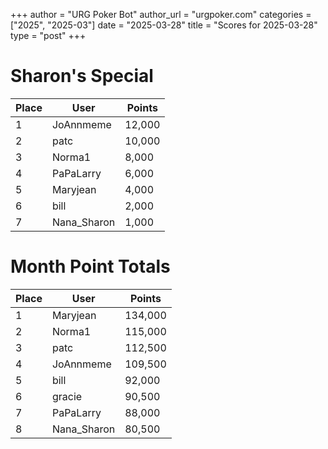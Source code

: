 +++
author = "URG Poker Bot"
author_url = "urgpoker.com"
categories = ["2025", "2025-03"]
date = "2025-03-28"
title = "Scores for 2025-03-28"
type = "post"
+++
# Sharon's Special

| Place | User | Points |
|-------|------|--------|
| 1 | JoAnnmeme | 12,000 |
| 2 | patc | 10,000 |
| 3 | Norma1 | 8,000 |
| 4 | PaPaLarry | 6,000 |
| 5 | Maryjean | 4,000 |
| 6 | bill | 2,000 |
| 7 | Nana_Sharon | 1,000 |

# Month Point Totals

| Place | User | Points |
|-------|------|--------|
| 1 | Maryjean | 134,000 |
| 2 | Norma1 | 115,000 |
| 3 | patc | 112,500 |
| 4 | JoAnnmeme | 109,500 |
| 5 | bill | 92,000 |
| 6 | gracie | 90,500 |
| 7 | PaPaLarry | 88,000 |
| 8 | Nana_Sharon | 80,500 |
